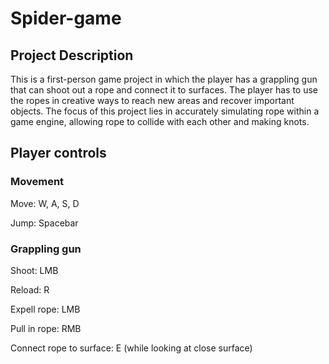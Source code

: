 # Spider-game
## Project Description
This is a first-person game project in which the player has a grappling gun that can shoot out a rope and connect it to surfaces. The player has to use the ropes in creative ways to reach new areas and recover important objects. The focus of this project lies in accurately simulating rope within a game engine, allowing rope to collide with each other and making knots.

## Player controls
### Movement
Move: W, A, S, D

Jump: Spacebar

### Grappling gun
Shoot: LMB

Reload: R

Expell rope: LMB

Pull in rope: RMB

Connect rope to surface: E (while looking at close surface)
